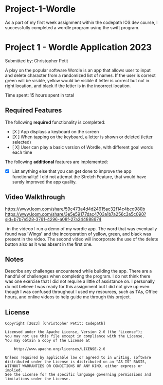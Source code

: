 # Project-1-Wordle
As a part of my first week assignment within the codepath IOS dev course, I successfully completed a wordle program using the swift program.
# Project 1 - Wordle Application 2023

Submitted by: Christopher Petit

A play on the popular software Wordle is an app that allows user to input and delete character from a randomized list of names. If the user is correct green will be visible, yellow would be visible if letter is correct but not in right location, and black if the letter is in the incorrect location.

Time spent: 15 hours spent in total

## Required Features

The following **required** functionality is completed:

- [X ] App displays a keyboard on the screen
- [X ] When tapping on the keyboard, a letter is shown or deleted (letter selected)
- [ X] User can play a basic version of Wordle, with different goal words each time

The following **additional** features are implemented:

- [X] List anything else that you can get done to improve the app functionality!
      I did not attempt the Stretch Feature, that would have surely improved the app quality.

## Video Walkthrough

https://www.loom.com/share/59c473a4d4d24915ac32f14c4bcd980b
https://www.loom.com/share/3e5e59177dac4703a1b7a256c3a5c090?sid=b7b7e528-3761-4296-a08f-27a244888674

-in the videoo I run a demo of my wordle app. The word that was eventually found was 'Wings' and the incorporation of yellow, green, and black was present in the video. The second video will incorporate the use of the delete button also as it was absent in the first one.


## Notes

Describe any challenges encountered while building the app.
There are a handful of challenges when completing the program. I do not think there was one exercise that I did not require a little of assistance on. I personally do not believe I was ready for this assignment but I did not give up even though I was confused throughout I used my resources, such as TAs, Office hours, and online videos to help guide me through this project.

## License

    Copyright [2023] [Christopher Petit: Codepath]

    Licensed under the Apache License, Version 2.0 (the "License");
    you may not use this file except in compliance with the License.
    You may obtain a copy of the License at

        http://www.apache.org/licenses/LICENSE-2.0

    Unless required by applicable law or agreed to in writing, software
    distributed under the License is distributed on an "AS IS" BASIS,
    WITHOUT WARRANTIES OR CONDITIONS OF ANY KIND, either express or implied.
    See the License for the specific language governing permissions and
    limitations under the License.
